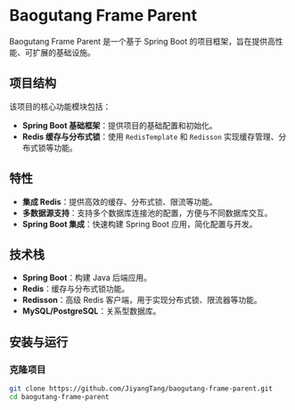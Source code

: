 # Baogutang Frame Parent

Baogutang Frame Parent 是一个基于 Spring Boot 的项目框架，旨在提供高性能、可扩展的基础设施。

## 项目结构

该项目的核心功能模块包括：

- **Spring Boot 基础框架**：提供项目的基础配置和初始化。
- **Redis 缓存与分布式锁**：使用 `RedisTemplate` 和 `Redisson` 实现缓存管理、分布式锁等功能。

## 特性

- **集成 Redis**：提供高效的缓存、分布式锁、限流等功能。
- **多数据源支持**：支持多个数据库连接池的配置，方便与不同数据库交互。
- **Spring Boot 集成**：快速构建 Spring Boot 应用，简化配置与开发。

## 技术栈

- **Spring Boot**：构建 Java 后端应用。
- **Redis**：缓存与分布式锁功能。
- **Redisson**：高级 Redis 客户端，用于实现分布式锁、限流器等功能。
- **MySQL/PostgreSQL**：关系型数据库。

## 安装与运行

### 克隆项目

```bash
git clone https://github.com/JiyangTang/baogutang-frame-parent.git
cd baogutang-frame-parent
